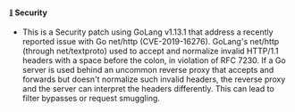 #### <sub><sup><a name="v552-note-4511" href="#v552-note-4511">:link:</a></sup></sub> Security

* This is a Security patch using GoLang v1.13.1 that address a recently reported issue with Go net/http (CVE-2019-16276). 
  GoLang's net/http (through net/textproto) used to accept and normalize invalid HTTP/1.1 headers with a space before the colon, in violation of RFC 7230. If a Go server is used behind an uncommon reverse proxy that accepts and forwards but doesn't normalize such invalid headers, the reverse proxy and the server can interpret the headers differently. This can lead to filter bypasses or request smuggling.

